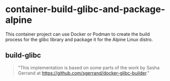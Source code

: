 # container-build-glibc-and-package-alpine
This container project can use Docker or Podman to create the build process for the glibc library and package it for the Alpine Linux distro.

## build-glibc

> "This implementation is based on some parts of the work by Sasha Gerrand at https://github.com/sgerrand/docker-glibc-builder."
